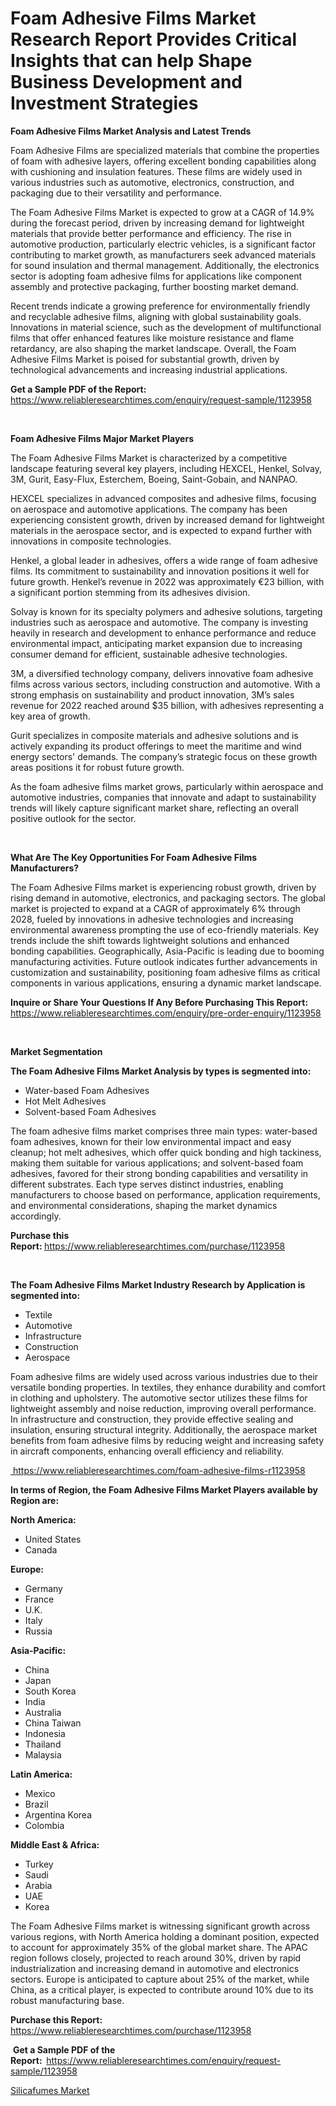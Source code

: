 <p><h1>Foam Adhesive Films Market Research Report Provides Critical Insights that can help Shape Business Development and Investment Strategies</h1></p><p><strong>Foam Adhesive Films Market Analysis and Latest Trends</strong></p>
<p><p>Foam Adhesive Films are specialized materials that combine the properties of foam with adhesive layers, offering excellent bonding capabilities along with cushioning and insulation features. These films are widely used in various industries such as automotive, electronics, construction, and packaging due to their versatility and performance. </p><p>The Foam Adhesive Films Market is expected to grow at a CAGR of 14.9% during the forecast period, driven by increasing demand for lightweight materials that provide better performance and efficiency. The rise in automotive production, particularly electric vehicles, is a significant factor contributing to market growth, as manufacturers seek advanced materials for sound insulation and thermal management. Additionally, the electronics sector is adopting foam adhesive films for applications like component assembly and protective packaging, further boosting market demand.</p><p>Recent trends indicate a growing preference for environmentally friendly and recyclable adhesive films, aligning with global sustainability goals. Innovations in material science, such as the development of multifunctional films that offer enhanced features like moisture resistance and flame retardancy, are also shaping the market landscape. Overall, the Foam Adhesive Films Market is poised for substantial growth, driven by technological advancements and increasing industrial applications.</p></p>
<p><strong>Get a Sample PDF of the Report:&nbsp;</strong> <a href="https://www.reliableresearchtimes.com/enquiry/request-sample/1123958?utm_campaign=2096&utm_medium=2&utm_source=Github&utm_content=ia&utm_term=01022025&utm_id=foam-adhesive-films">https://www.reliableresearchtimes.com/enquiry/request-sample/1123958</a></p>
<p>&nbsp;</p>
<p><strong>Foam Adhesive Films Major Market Players</strong></p>
<p><p>The Foam Adhesive Films Market is characterized by a competitive landscape featuring several key players, including HEXCEL, Henkel, Solvay, 3M, Gurit, Easy-Flux, Esterchem, Boeing, Saint-Gobain, and NANPAO. </p><p>HEXCEL specializes in advanced composites and adhesive films, focusing on aerospace and automotive applications. The company has been experiencing consistent growth, driven by increased demand for lightweight materials in the aerospace sector, and is expected to expand further with innovations in composite technologies.</p><p>Henkel, a global leader in adhesives, offers a wide range of foam adhesive films. Its commitment to sustainability and innovation positions it well for future growth. Henkel’s revenue in 2022 was approximately €23 billion, with a significant portion stemming from its adhesives division.</p><p>Solvay is known for its specialty polymers and adhesive solutions, targeting industries such as aerospace and automotive. The company is investing heavily in research and development to enhance performance and reduce environmental impact, anticipating market expansion due to increasing consumer demand for efficient, sustainable adhesive technologies.</p><p>3M, a diversified technology company, delivers innovative foam adhesive films across various sectors, including construction and automotive. With a strong emphasis on sustainability and product innovation, 3M’s sales revenue for 2022 reached around $35 billion, with adhesives representing a key area of growth.</p><p>Gurit specializes in composite materials and adhesive solutions and is actively expanding its product offerings to meet the maritime and wind energy sectors' demands. The company’s strategic focus on these growth areas positions it for robust future growth.</p><p>As the foam adhesive films market grows, particularly within aerospace and automotive industries, companies that innovate and adapt to sustainability trends will likely capture significant market share, reflecting an overall positive outlook for the sector.</p></p>
<p>&nbsp;</p>
<p><strong>What Are The Key Opportunities For Foam Adhesive Films Manufacturers?</strong></p>
<p><p>The Foam Adhesive Films market is experiencing robust growth, driven by rising demand in automotive, electronics, and packaging sectors. The global market is projected to expand at a CAGR of approximately 6% through 2028, fueled by innovations in adhesive technologies and increasing environmental awareness prompting the use of eco-friendly materials. Key trends include the shift towards lightweight solutions and enhanced bonding capabilities. Geographically, Asia-Pacific is leading due to booming manufacturing activities. Future outlook indicates further advancements in customization and sustainability, positioning foam adhesive films as critical components in various applications, ensuring a dynamic market landscape.</p></p>
<p><strong>Inquire or Share Your Questions If Any Before Purchasing This Report:</strong> <a href="https://www.reliableresearchtimes.com/enquiry/pre-order-enquiry/1123958?utm_campaign=2096&utm_medium=2&utm_source=Github&utm_content=ia&utm_term=01022025&utm_id=foam-adhesive-films">https://www.reliableresearchtimes.com/enquiry/pre-order-enquiry/1123958</a></p>
<p>&nbsp;</p>
<p><strong>Market Segmentation</strong></p>
<p><strong>The Foam Adhesive Films Market Analysis by types is segmented into:</strong></p>
<p><ul><li>Water-based Foam Adhesives</li><li>Hot Melt Adhesives</li><li>Solvent-based Foam Adhesives</li></ul></p>
<p><p>The foam adhesive films market comprises three main types: water-based foam adhesives, known for their low environmental impact and easy cleanup; hot melt adhesives, which offer quick bonding and high tackiness, making them suitable for various applications; and solvent-based foam adhesives, favored for their strong bonding capabilities and versatility in different substrates. Each type serves distinct industries, enabling manufacturers to choose based on performance, application requirements, and environmental considerations, shaping the market dynamics accordingly.</p></p>
<p><strong>Purchase this Report:&nbsp;</strong><a href="https://www.reliableresearchtimes.com/purchase/1123958?utm_campaign=2096&utm_medium=2&utm_source=Github&utm_content=ia&utm_term=01022025&utm_id=foam-adhesive-films">https://www.reliableresearchtimes.com/purchase/1123958</a></p>
<p>&nbsp;</p>
<p><strong>The Foam Adhesive Films Market Industry Research by Application is segmented into:</strong></p>
<p><ul><li>Textile</li><li>Automotive</li><li>Infrastructure</li><li>Construction</li><li>Aerospace</li></ul></p>
<p><p>Foam adhesive films are widely used across various industries due to their versatile bonding properties. In textiles, they enhance durability and comfort in clothing and upholstery. The automotive sector utilizes these films for lightweight assembly and noise reduction, improving overall performance. In infrastructure and construction, they provide effective sealing and insulation, ensuring structural integrity. Additionally, the aerospace market benefits from foam adhesive films by reducing weight and increasing safety in aircraft components, enhancing overall efficiency and reliability.</p></p>
<p><a href="https://www.reliableresearchtimes.com/foam-adhesive-films-r1123958?utm_campaign=2096&utm_medium=2&utm_source=Github&utm_content=ia&utm_term=01022025&utm_id=foam-adhesive-films">&nbsp;https://www.reliableresearchtimes.com/foam-adhesive-films-r1123958</a></p>
<p><strong>In terms of Region, the Foam Adhesive Films Market Players available by Region are:</strong></p>
<p>
    <p> <strong> North America: </strong>
        <ul>
            <li>United States</li>
            <li>Canada</li>
        </ul>
        </p> 
    <p> <strong> Europe: </strong>
        <ul>
            <li>Germany</li>
            <li>France</li>
            <li>U.K.</li>
            <li>Italy</li>
            <li>Russia</li>
        </ul>
        </p> 
    <p> <strong> Asia-Pacific: </strong>
        <ul>
            <li>China</li>
            <li>Japan</li>
            <li>South Korea</li>
            <li>India</li>
            <li>Australia</li>
            <li>China Taiwan</li>
            <li>Indonesia</li>
            <li>Thailand</li>
            <li>Malaysia</li>
        </ul>
        </p> 
    <p> <strong> Latin America: </strong>
        <ul>
            <li>Mexico</li>
            <li>Brazil</li>
            <li>Argentina Korea</li>
            <li>Colombia</li>
        </ul>
        </p> 
    <p> <strong> Middle East & Africa: </strong>
        <ul>
            <li>Turkey</li>
            <li>Saudi</li>
            <li>Arabia</li>
            <li>UAE</li>
            <li>Korea</li>
        </ul>
    </p>
    </p>
<p><p>The Foam Adhesive Films market is witnessing significant growth across various regions, with North America holding a dominant position, expected to account for approximately 35% of the global market share. The APAC region follows closely, projected to reach around 30%, driven by rapid industrialization and increasing demand in automotive and electronics sectors. Europe is anticipated to capture about 25% of the market, while China, as a critical player, is expected to contribute around 10% due to its robust manufacturing base.</p></p>
<p><strong>Purchase this Report: </strong><a href="https://www.reliableresearchtimes.com/purchase/1123958?utm_campaign=2096&utm_medium=2&utm_source=Github&utm_content=ia&utm_term=01022025&utm_id=foam-adhesive-films">https://www.reliableresearchtimes.com/purchase/1123958</a></p>
<p>&nbsp;<strong>Get a Sample PDF of the Report:&nbsp;&nbsp;</strong><a href="https://www.reliableresearchtimes.com/enquiry/request-sample/1123958?utm_campaign=2096&utm_medium=2&utm_source=Github&utm_content=ia&utm_term=01022025&utm_id=foam-adhesive-films">https://www.reliableresearchtimes.com/enquiry/request-sample/1123958</a></p>
<p><strong></strong></p>
<p><p><a href="https://github.com/NarcisoFerry/Market-Research-Report-List-1/blob/main/silicafumes-market.md?utm_campaign=2096&utm_medium=2&utm_source=Github&utm_content=ia&utm_term=01022025&utm_id=foam-adhesive-films">Silicafumes Market</a></p></p>